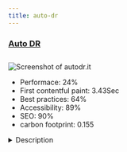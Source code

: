 ```yaml
---
title: auto-dr
---
```


<div style="height: 3rem">
  <a href="http://www.autodr.it"><h3>Auto DR</h3></a>
</div>
<img loading="lazy" src="/images/thumbs/autodr.it.jpg" alt="Screenshot of autodr.it" />
<ul>
  <li>Performace: 24%</li>
  <li>
    First contentful paint:
    3.43Sec
  </li>
  <li>Best practices: 64%</li>
  <li>Accessibility: 89%</li>
  <li>SEO: 90%</li>
  <li>carbon footprint: 0.155</li>
</ul>
<details>
  <summary>Description</summary>
  <p>The site is used to show a vehicle park, show feedback regarding selling experience and automate communication whit store customers .This website is built with a custom component from scratch . 
The customer needed a simple backend interface for manage the vehicle park .
We provide him a simple but complete interface to manage the vehicle park, and add more automation to comunicate with his customers by email and sms and manage the feedback from 
his customer .</p>
</details>

